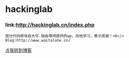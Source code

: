 hackinglab
=====
### link:http://hackinglab.cn/index.php
    部分代码修改自大牛-独自等待提供的wp，向他学习，表示感谢！<br/>
    Blog:http://www.waitalone.cn/
[点我转到博客](http://www.waitalone.cn/)<br/> 
